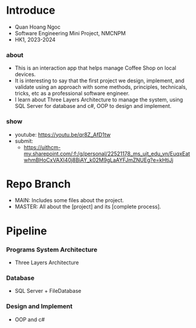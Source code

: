 # Introduce 
- Quan Hoang Ngoc
- Software Engineering Mini Project, NMCNPM 
- HK1, 2023-2024
### about 
- This is an interaction app that helps manage Coffee Shop on local devices.
- It is interesting to say that the first project we design, implement, and validate using an approach with some methods, principles, technicals, tricks, etc as a professional software engineer.
- I learn about Three Layers Architecture to manage the system, using SQL Server for database and c#, OOP to design and implement.
### show
- youtube: https://youtu.be/qr8Z_AfD1tw
- submit:
  - https://uithcm-my.sharepoint.com/:f:/g/personal/22521178_ms_uit_edu_vn/EuqxEatwhmBHoCxVAXI40j8BiAY_k02M9gLaAYFJmZNUEg?e=kHtiJj
  
# Repo Branch 
- MAIN: Includes some files about the project. 
- MASTER: All about the [project] and its [complete process].  
  
# Pipeline
### Programs System Architecture 
- Three Layers Architecture
### Database 
- SQL Server + FileDatabase
### Design and Implement 
- OOP and c# 
